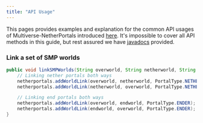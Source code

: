 ```yaml
---
title: "API Usage"
---
```


This pages provides examples and explanation for the common API usages of Multiverse-NetherPortals introduced [here](/core/developers/developer-api-starter). It's impossible to cover all API methods in this guide, but rest assured we have [javadocs](http://ci.onarandombox.com/job/Multiverse-Core/javadoc/overview-summary.html) provided.

### Link a set of SMP worlds
```java
public void linkSMPWorlds(String overworld, String netherworld, String endworld) {
    // Linking nether portals both ways
    netherportals.addWorldLink(overworld, netherworld, PortalType.NETHER);
    netherportals.addWorldLink(netherworld, overworld, PortalType.NETHER);

    // Linking end portals both ways
    netherportals.addWorldLink(overworld, endworld, PortalType.ENDER);
    netherportals.addWorldLink(endworld, overworld, PortalType.ENDER);
}
```
